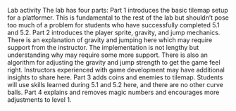 Lab activity
The lab has four parts:
Part 1 introduces the basic tilemap setup for a platformer. This is fundamental to the rest of the lab but shouldn’t pose too much of a problem for students who have successfully completed 5.1 and 5.2.
Part 2 introduces the player sprite, gravity, and jump mechanics. There is an explanation of gravity and jumping here which may require support from the instructor. The implementation is not lengthy but understanding why may require some more support.
There is also an algorithm for adjusting the gravity and jump strength to get the game feel right. Instructors experienced with game development may have additional insights to share here.
Part 3 adds coins and enemies to tilemap. Students will use skills learned during 5.1 and 5.2 here, and there are no other curve balls.
Part 4 explains and removes magic numbers and encourages more adjustments to level 1.
